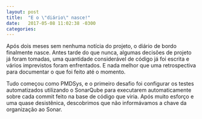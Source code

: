 ```yaml
---
layout: post
title:  "E o \"diário\" nasce!"
date:   2017-05-08 11:02:38 -0300
categories:
---
```


Após dois meses sem nenhuma notícia do projeto, o diário de bordo finalmente nasce. Antes tarde do que nunca, algumas decisões de projeto já foram tomadas, uma quantidade considerável de código já foi escrita e vários imprevistos foram enfrentados. E nada melhor que uma retrospectiva para documentar o que foi feito até o momento.

Tudo começou como PMDSys, e o primeiro desafio foi configurar os testes automatizados utilizando o SonarQube para executarem automaticamente sobre cada commit feito na base de código que viria. Após muito esforço e uma quase desistênica, descobrimos que não informávamos a chave da organização ao Sonar.

